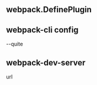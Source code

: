 ## webpack.DefinePlugin

[](https://webpack.github.io/docs/list-of-plugins.html#dedupeplugin)
[](http://stackoverflow.com/questions/30835213/react-from-npm-cannot-be-used-on-the-client-because-development-is-not-defined)

## webpack-cli config

--quite

## webpack-dev-server

url
